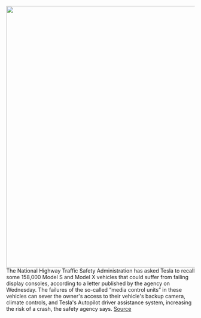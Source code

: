 <img src='https://cdn.vox-cdn.com/thumbor/wHfe85azVTakwnw_omHpp_yP5DI=/0x0:2040x1360/1200x800/filters:focal(857x517:1183x843)/cdn.vox-cdn.com/uploads/chorus_image/image/68664473/twarren_170912_1995_0032.0.jpg' width='700px' /><br/>
The National Highway Traffic Safety Administration has asked Tesla to recall some 158,000 Model S and Model X vehicles that could suffer from failing display consoles, according to a letter published by the agency on Wednesday. The failures of the so-called “media control units” in these vehicles can sever the owner's access to their vehicle's backup camera, climate controls, and Tesla's Autopilot driver assistance system, increasing the risk of a crash, the safety agency says.
<a href='https://www.theverge.com/2021/1/13/22229854/tesla-recall-model-s-x-touchscreens-bricked-failure-nhtsa'> Source <a/>